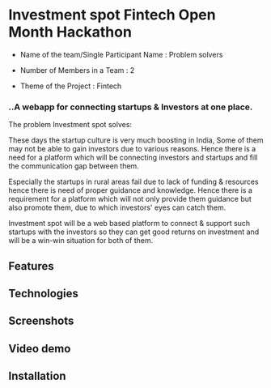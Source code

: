 # Investment spot Fintech Open Month Hackathon 

* Name of the team/Single Participant Name : Problem solvers

* Number of Members in a Team : 2

* Theme of the Project : Fintech

### ..A webapp for connecting startups & Investors at one place.

The problem Investment spot solves: 

These days the startup culture is very much boosting in India, Some of them may not be able to gain investors due to various reasons. Hence there is a need for a platform which will be connecting investors and startups and fill the communication gap between them.

Especially the startups in rural areas fail due to lack of funding & resources hence there is need of proper guidance and knowledge. Hence there is a requirement for a platform which will not only provide them guidance but also promote them, due to which investors' eyes can catch them. 

Investment spot will be a web based platform to connect & support such startups with the investors so they can get good returns on investment and will be a win-win situation for both of them.

## Features

## Technologies

## Screenshots

## Video demo

## Installation

